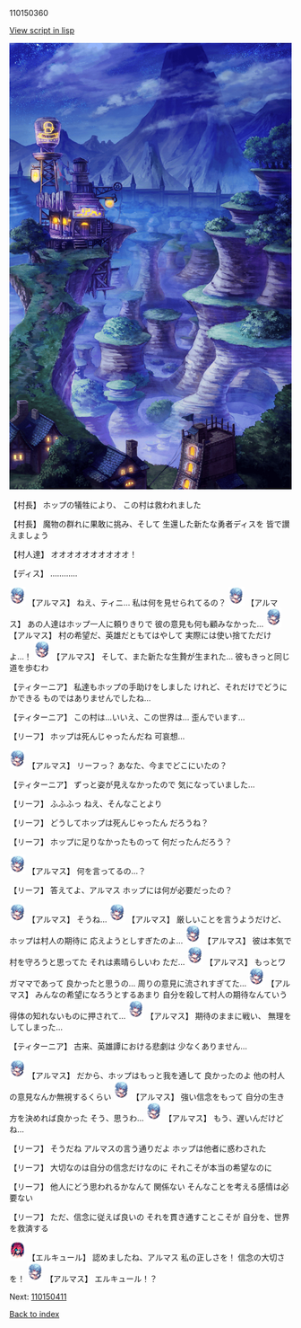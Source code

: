 110150360

[View script in lisp](../scripts/110150360.txt)

![005_Wilderness_Night.png](../images/backgrounds/005_Wilderness_Night.png)

【村長】
ホップの犠牲により、
この村は救われました

【村長】
魔物の群れに果敢に挑み、そして
生還した新たな勇者ディスを
皆で讃えましょう

【村人達】
オオオオオオオオオオ！

【ディス】
…………

<img src="../images/units/3103811.png" alt="3103811.png" height="34"/>
【アルマス】
ねえ、ティニ…
私は何を見せられてるの？

<img src="../images/units/3103811.png" alt="3103811.png" height="34"/>
【アルマス】
あの人達はホップ一人に頼りきりで
彼の意見も何も顧みなかった…

<img src="../images/units/3103811.png" alt="3103811.png" height="34"/>
【アルマス】
村の希望だ、英雄だともてはやして
実際には使い捨てただけよ…！

<img src="../images/units/3103811.png" alt="3103811.png" height="34"/>
【アルマス】
そして、また新たな生贄が生まれた…
彼もきっと同じ道を歩むわ

【ティターニア】
私達もホップの手助けをしました
けれど、それだけでどうにかできる
ものではありませんでしたね…

【ティターニア】
この村は…いいえ、この世界は…
歪んでいます…

【リーフ】
ホップは死んじゃったんだね
可哀想…

<img src="../images/units/3103811.png" alt="3103811.png" height="34"/>
【アルマス】
リーフっ？
あなた、今までどこにいたの？

【ティターニア】
ずっと姿が見えなかったので
気になっていました…

【リーフ】
ふふふっ
ねえ、そんなことより

【リーフ】
どうしてホップは死んじゃったん
だろうね？

【リーフ】
ホップに足りなかったものって
何だったんだろう？

<img src="../images/units/3103811.png" alt="3103811.png" height="34"/>
【アルマス】
何を言ってるの…？

【リーフ】
答えてよ、アルマス
ホップには何が必要だったの？

<img src="../images/units/3103811.png" alt="3103811.png" height="34"/>
【アルマス】
そうね…

<img src="../images/units/3103811.png" alt="3103811.png" height="34"/>
【アルマス】
厳しいことを言うようだけど、
ホップは村人の期待に
応えようとしすぎたのよ…

<img src="../images/units/3103811.png" alt="3103811.png" height="34"/>
【アルマス】
彼は本気で村を守ろうと思ってた
それは素晴らしいわ
ただ…

<img src="../images/units/3103811.png" alt="3103811.png" height="34"/>
【アルマス】
もっとワガママであって
良かったと思うの…
周りの意見に流されすぎてた…

<img src="../images/units/3103811.png" alt="3103811.png" height="34"/>
【アルマス】
みんなの希望になろうとするあまり
自分を殺して村人の期待なんていう
得体の知れないものに押されて…

<img src="../images/units/3103811.png" alt="3103811.png" height="34"/>
【アルマス】
期待のままに戦い、
無理をしてしまった…

【ティターニア】
古来、英雄譚における悲劇は
少なくありません…

<img src="../images/units/3103811.png" alt="3103811.png" height="34"/>
【アルマス】
だから、ホップはもっと我を通して
良かったのよ
他の村人の意見なんか無視するくらい

<img src="../images/units/3103811.png" alt="3103811.png" height="34"/>
【アルマス】
強い信念をもって
自分の生き方を決めれば良かった
そう、思うわ…

<img src="../images/units/3103811.png" alt="3103811.png" height="34"/>
【アルマス】
もう、遅いんだけどね…

【リーフ】
そうだね
アルマスの言う通りだよ
ホップは他者に惑わされた

【リーフ】
大切なのは自分の信念だけなのに
それこそが本当の希望なのに

【リーフ】
他人にどう思われるかなんて
関係ない
そんなことを考える感情は必要ない

【リーフ】
ただ、信念に従えば良いの
それを貫き通すことこそが
自分を、世界を救済する

<img src="../images/units/3202519.png" alt="3202519.png" height="34"/>
【エルキュール】
認めましたね、アルマス
私の正しさを！
信念の大切さを！

<img src="../images/units/3103811.png" alt="3103811.png" height="34"/>
【アルマス】
エルキュール！？

Next: [110150411](110150411.md)

[Back to index](index.md)
